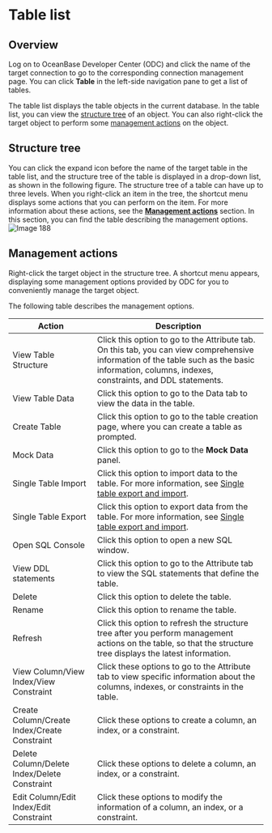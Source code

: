 Table list 
===============================



Overview 
-----------------------------

Log on to OceanBase Developer Center (ODC) and click the name of the target connection to go to the corresponding connection management page. You can click **Table** in the left-side navigation pane to get a list of tables. 

The table list displays the table objects in the current database. In the table list, you can view the [structure tree](#wu5Tr) of an object. You can also right-click the target object to perform some [management actions](#SQfdR) on the object.

Structure tree 
-----------------------

You can click the expand icon before the name of the target table in the table list, and the structure tree of the table is displayed in a drop-down list, as shown in the following figure. The structure tree of a table can have up to three levels. When you right-click an item in the tree, the shortcut menu displays some actions that you can perform on the item. For more information about these actions, see the **[Management actions](#SQfdR)** section. In this section, you can find the table describing the management options.![Image 188](https://help-static-aliyun-doc.aliyuncs.com/assets/img/en-US/0977570461/p241374.png)

Management actions 
---------------------------

Right-click the target object in the structure tree. A shortcut menu appears, displaying some management options provided by ODC for you to conveniently manage the target object. 

The following table describes the management options.


|                    Action                    |                                                                                           Description                                                                                            |
|----------------------------------------------|--------------------------------------------------------------------------------------------------------------------------------------------------------------------------------------------------|
| View Table Structure                         | Click this option to go to the Attribute tab. On this tab, you can view comprehensive information of the table such as the basic information, columns, indexes, constraints, and DDL statements. |
| View Table Data                              | Click this option to go to the Data tab to view the data in the table.                                                                                                                           |
| Create Table                                 | Click this option to go to the table creation page, where you can create a table as prompted.                                                                                                    |
| Mock Data                                    | Click this option to go to the **Mock Data** panel.                                                                                                                                              |
| Single Table Import                          | Click this option to import data to the table. For more information, see [Single table export and import](/en-US/5.web-odc-user-guide/6.web-odc-use-tools/1.web-odc-data-export-and-import/4.web-odc-single-table-export-and-import.md).                                          |
| Single Table Export                          | Click this option to export data from the table. For more information, see [Single table export and import](/en-US/5.web-odc-user-guide/6.web-odc-use-tools/1.web-odc-data-export-and-import/4.web-odc-single-table-export-and-import.md).                                        |
| Open SQL Console                             | Click this option to open a new SQL window.                                                                                                                                                      |
| View DDL statements                          | Click this option to go to the Attribute tab to view the SQL statements that define the table.                                                                                                   |
| Delete                                       | Click this option to delete the table.                                                                                                                                                           |
| Rename                                       | Click this option to rename the table.                                                                                                                                                           |
| Refresh                                      | Click this option to refresh the structure tree after you perform management actions on the table, so that the structure tree displays the latest information.                                   |
| View Column/View Index/View Constraint       | Click these options to go to the Attribute tab to view specific information about the columns, indexes, or constraints in the table.                                                             |
| Create Column/Create Index/Create Constraint | Click these options to create a column, an index, or a constraint.                                                                                                                               |
| Delete Column/Delete Index/Delete Constraint | Click these options to delete a column, an index, or a constraint.                                                                                                                               |
| Edit Column/Edit Index/Edit Constraint       | Click these options to modify the information of a column, an index, or a constraint.                                                                                                            |


